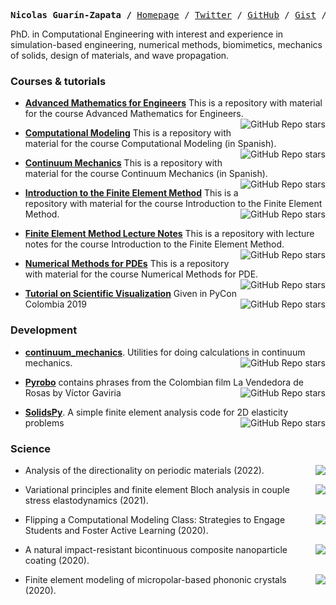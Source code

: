 <p><pre align="center"><strong>Nicolas Guarín-Zapata /</strong> <a href="https://nicoguaro.github.io">Homepage</a> / <a href="https://twitter.com/nicoguaro">Twitter</a> / <a href="https://github.com/nicoguaro">GitHub</a> / <a href="https://gist.github.com/nicoguaro">Gist</a> / <a href="https://scicomp.stackexchange.com/users/9667/nicoguaro">Computational Science Exchange</a> / <a href="https://speakerdeck.com/nicoguaro">Speakerdeck</a></pre></p>

PhD. in Computational Engineering with interest and experience in simulation-based engineering, numerical methods, biomimetics, mechanics of solids, design of materials, and wave propagation.

### Courses & tutorials
- **[Advanced Mathematics for Engineers](https://github.com/nicoguaro/AdvancedMath)** This is a repository with material for the course Advanced Mathematics for Engineers. <img align="right" alt="GitHub Repo stars" src="https://img.shields.io/github/stars/nicoguaro/AdvancedMath?style=flat-square">

- **[Computational Modeling](https://github.com/AppliedMechanics-EAFIT/modelacion_computacional)** This is a repository with material for the course Computational Modeling (in Spanish). <img align="right" alt="GitHub Repo stars" src="https://img.shields.io/github/stars/AppliedMechanics-EAFIT/modelacion_computacional?style=flat-square">

- **[Continuum Mechanics](https://github.com/AppliedMechanics-EAFIT/medios_continuos)** This is a repository with material for the course Continuum Mechanics (in Spanish). <img align="right" alt="GitHub Repo stars" src="https://img.shields.io/github/stars/AppliedMechanics-EAFIT/medios_continuos?style=flat-square">

- **[Introduction to the Finite Element Method](https://github.com/AppliedMechanics-EAFIT/Introductory-Finite-Elements)** This is a repository with material for the course Introduction to the Finite Element Method. <img align="right" alt="GitHub Repo stars" src="https://img.shields.io/github/stars/AppliedMechanics-EAFIT/Introductory-Finite-Elements?style=flat-square">

- **[Finite Element Method Lecture Notes](https://github.com/AppliedMechanics-EAFIT/FEM-Notes)** This is a repository with lecture notes for the course Introduction to the Finite Element Method. <img align="right" alt="GitHub Repo stars" src="https://img.shields.io/github/stars/AppliedMechanics-EAFIT/FEM-Notes?style=flat-square">

- **[Numerical Methods for PDEs](https://github.com/nicoguaro/metodos_numericos_pde)** This is a repository with material for the course Numerical Methods for PDE. <img align="right" alt="GitHub Repo stars" src="https://img.shields.io/github/stars/nicoguaro/metodos_numericos_pde?style=flat-square">

- **[Tutorial on Scientific Visualization](https://github.com/nicoguaro/scivis_tutorial_pycon2019)** Given in PyCon Colombia 2019 <img align="right" alt="GitHub Repo stars" src="https://img.shields.io/github/stars/nicoguaro/scivis_tutorial_pycon2019?style=flat-square">

### Development

- **[continuum_mechanics](https://github.com/nicoguaro/continuum_mechanics)**. Utilities for doing calculations in continuum mechanics. <img align="right" alt="GitHub Repo stars" src="https://img.shields.io/github/stars/nicoguaro/continuum_mechanics?style=flat-square">

- **[Pyrobo](https://github.com/nicoguaro/pyrobo)** contains phrases from the Colombian film La Vendedora de Rosas by Víctor Gaviria <img align="right" alt="GitHub Repo stars" src="https://img.shields.io/github/stars/nicoguaro/pyrobo?style=flat-square">

- **[SolidsPy](https://github.com/AppliedMechanics-EAFIT/SolidsPy)**. A simple finite element analysis code for 2D elasticity problems <img align="right" alt="GitHub Repo stars" src="https://img.shields.io/github/stars/AppliedMechanics-EAFIT/SolidsPy?style=flat-square">


### Science

- <a href="https://arxiv.org/abs/2109.09893"><img src="https://img.shields.io/badge/arxiv-2109.09893-black" align="right"/></a> Analysis of the directionality on periodic materials (2022).

- <a href="https://doi.org/10.1016/j.wavemoti.2021.102809"><img src="https://img.shields.io/badge/DOI-10.1016%2Fj.wavemoti.2021.102809-black" align="right"/></a> Variational principles and finite element Bloch analysis in couple stress elastodynamics (2021).

- <a href="https://doi.org/10.1109/FIE44824.2020.9273890"><img src="https://img.shields.io/badge/DOI-10.1109%2FFIE44824.2020.9273890-black" align="right"/></a> Flipping a Computational Modeling Class: Strategies to Engage Students and Foster Active Learning (2020).

- <a href="https://doi.org/10.1038/s41563-020-0768-7"><img src="https://img.shields.io/badge/DOI-10.1038%2Fs41563--020--0768--7-black" align="right"/></a> A natural impact-resistant bicontinuous composite nanoparticle coating (2020).

- <a href="https://doi.org/10.1016/j.wavemoti.2019.102406"><img src="https://img.shields.io/badge/DOI-10.1016%2Fj.wavemoti.2019.102406-black" align="right"/></a> Finite element modeling of micropolar-based phononic crystals (2020).
